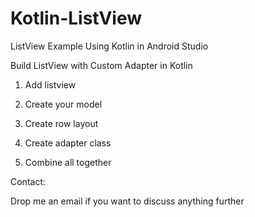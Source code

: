 # Kotlin-ListView
ListView Example Using Kotlin in Android Studio

Build ListView with Custom Adapter in Kotlin

1. Add listview

2. Create your model

3. Create row layout

4. Create adapter class

5. Combine all together

Contact:

Drop me an email if you want to discuss anything further